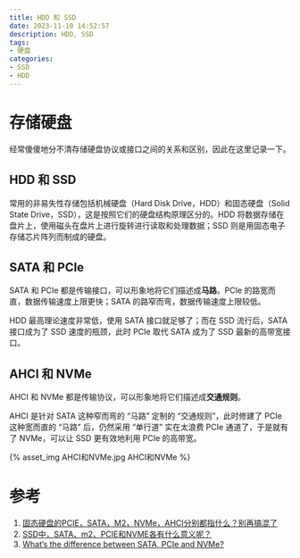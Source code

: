 ```yaml
---
title: HDD 和 SSD
date: 2023-11-10 14:52:57
description: HDD, SSD
tags:
- 硬盘
categories:
- SSD
- HDD
---
```


# 存储硬盘

经常傻傻地分不清存储硬盘协议或接口之间的关系和区别，因此在这里记录一下。

## HDD 和 SSD

常用的非易失性存储包括机械硬盘（Hard Disk Drive，HDD）和固态硬盘（Solid State Drive，SSD），这是按照它们的硬盘结构原理区分的。HDD 将数据存储在盘片上，使用磁头在盘片上进行旋转进行读取和处理数据；SSD 则是用固态电子存储芯片阵列而制成的硬盘。

## SATA 和 PCIe

SATA 和 PCIe 都是传输接口，可以形象地将它们描述成**马路**。PCIe 的路宽而直，数据传输速度上限更快；SATA 的路窄而弯，数据传输速度上限较低。

HDD 最高理论速度非常低，使用 SATA 接口就足够了；而在 SSD 流行后，SATA 接口成为了 SSD 速度的瓶颈，此时 PCIe 取代 SATA 成为了 SSD 最新的高带宽接口。

## AHCI 和 NVMe

AHCI 和 NVMe 都是传输协议，可以形象地将它们描述成**交通规则**。

AHCI 是针对 SATA 这种窄而弯的 “马路” 定制的 “交通规则”，此时修建了 PCIe 这种宽而直的 “马路” 后，仍然采用 “单行道” 实在太浪费 PCIe 通道了，于是就有了 NVMe，可以让 SSD 更有效地利用 PCIe 的高带宽。

{% asset_img AHCI和NVMe.jpg AHCI和NVMe %}



# 参考

1. [固态硬盘的PCIE，SATA，M2，NVMe，AHCI分别都指什么？别再搞混了](https://baijiahao.baidu.com/s?id=1616207956596122967&wfr=spider&for=pc)
2. [SSD中，SATA、m2、PCIE和NVME各有什么意义呢？](https://www.zhihu.com/question/48972075)
3. [What’s the difference between SATA, PCIe and NVMe?](https://www.userbenchmark.com/Faq/What-s-the-difference-between-SATA-PCIe-and-NVMe/105)